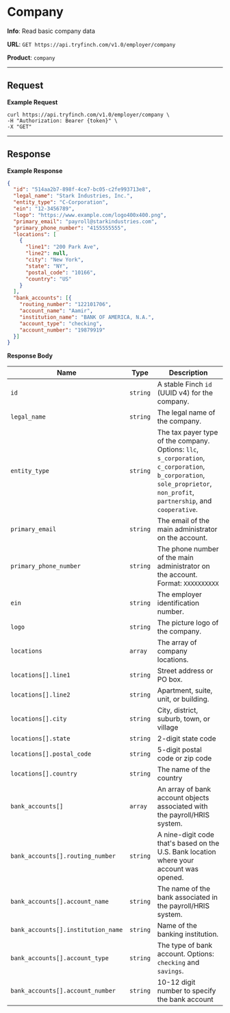 # Company

**Info**: Read basic company data

**URL**: `GET https://api.tryfinch.com/v1.0/employer/company`

**Product**: `company`

***

## Request

**Example Request**

```shell
curl https://api.tryfinch.com/v1.0/employer/company \
-H "Authorization: Bearer {token}" \
-X "GET"
```

***

## Response

**Example Response**

```json
{
  "id": "514aa2b7-898f-4ce7-bc05-c2fe993713e8",
  "legal_name": "Stark Industries, Inc.",
  "entity_type": "C-Corporation",
  "ein": "12-3456789",
  "logo": "https://www.example.com/logo400x400.png",
  "primary_email": "payroll@starkindustries.com",
  "primary_phone_number": "4155555555",
  "locations": [
    {
      "line1": "200 Park Ave",
      "line2": null,
      "city": "New York",
      "state": "NY",
      "postal_code": "10166",
      "country": "US"
    }
  ],
  "bank_accounts": [{
    "routing_number": "122101706",
    "account_name": "Aamir",
    "institution_name": "BANK OF AMERICA, N.A.",
    "account_type": "checking",
    "account_number": "19879919"
  }]
}
```

**Response Body**

Name | Type | Description
-----|------|-------------
`id` | `string` | A stable Finch `id` (UUID v4) for the company.
`legal_name` | `string` | The legal name of the company.
`entity_type` | `string` | The tax payer type of the company. Options: `llc`, `s_corporation`, `c_corporation`, `b_corporation`, `sole_proprietor`, `non_profit`, `partnership`, and `cooperative`.
`primary_email` | `string` | The email of the main administrator on the account.
`primary_phone_number` | `string` | The phone number of the main administrator on the account. Format: `XXXXXXXXXX`
`ein` | `string` | The employer identification number.
`logo` | `string` | The picture logo of the company.
`locations` | `array` | The array of company locations.
`locations[].line1` | `string` | Street address or PO box.
`locations[].line2` | `string` | Apartment, suite, unit, or building.
`locations[].city` | `string` | City, district, suburb, town, or village
`locations[].state` | `string` | 2-digit state code
`locations[].postal_code` | `string` | 5-digit postal code or zip code
`locations[].country` | `string` | The name of the country
`bank_accounts[]` | `array` | An array of bank account objects associated with the payroll/HRIS system.
`bank_accounts[].routing_number` | `string` | A nine-digit code that's based on the U.S. Bank location where your account was opened.
`bank_accounts[].account_name` | `string` | The name of the bank associated in the payroll/HRIS system.
`bank_accounts[].institution_name` | `string` | Name of the banking institution.
`bank_accounts[].account_type` | `string` | The type of bank account. Options: `checking` and `savings`.
`bank_accounts[].account_number` | `string` | 10-12 digit number to specify the bank account